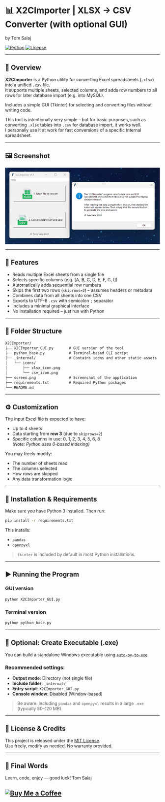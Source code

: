 # 📊 X2CImporter | XLSX → CSV Converter (with optional GUI)
by Tom Salaj

[![Python](https://img.shields.io/badge/python-3.11-blue)](https://www.python.org/)
[![License](https://img.shields.io/badge/license-MIT-green)](https://github.com/tom591/X2CImporter?tab=MIT-1-ov-file)

---

## 🧩 Overview

**X2CImporter** is a Python utility for converting Excel spreadsheets (`.xlsx`) into a unified `.csv` file.  
It supports multiple sheets, selected columns, and adds row numbers to all rows for later database import (e.g. into MySQL).

Includes a simple GUI (Tkinter) for selecting and converting files without writing code.

This tool is intentionally very simple – but for basic purposes, such as converting `.xlsx` tables into `.csv` for database import, it works well.  
I personally use it at work for fast conversions of a specific internal spreadsheet.

---

## 🖼️ Screenshot

![GUI Preview](screen.png)

---

## 🚀 Features

- Reads multiple Excel sheets from a single file
- Selects specific columns (e.g. [A, B, C, D, E, F, G, I])
- Automatically adds sequential row numbers
- Skips the first two rows (`skiprows=2`) – assumes headers or metadata
- Combines data from all sheets into one CSV
- Exports to UTF-8 `.csv` with semicolon `;` separator
- Includes a minimal graphical interface
- No installation required – just run with Python

---

## 📁 Folder Structure

```
X2CImporter/
├── X2CImporter_GUI.py       # GUI version of the tool
├── python_base.py           # Terminal-based CLI script
├── _internal/               # Contains icons and other static assets
│   └── icons/
│       ├── xlsx_icon.png
│       └── csv_icon.png
├── screen.png               # Screenshot of the application
├── requirements.txt         # Required Python packages
└── README.md
```

---

## ⚙️ Customization

The input Excel file is expected to have:
- Up to 4 sheets
- Data starting from **row 3** (due to `skiprows=2`)
- Specific columns in use: 0, 1, 2, 3, 4, 5, 6, 8  
  *(Note: Python uses 0-based indexing)*

You may freely modify:
- The number of sheets read
- The columns selected
- How rows are skipped
- Any data transformation logic

---

## 💾 Installation & Requirements

Make sure you have Python 3 installed. Then run:

```bash
pip install -r requirements.txt
```

This installs:

- `pandas`
- `openpyxl`

> `tkinter` is included by default in most Python installations.

---

## ▶️ Running the Program

### GUI version

```bash
python X2CImporter_GUI.py
```

### Terminal version

```bash
python python_base.py
```

---

## 🧱 Optional: Create Executable (.exe)

You can build a standalone Windows executable using [`auto-py-to-exe`](https://github.com/brentvollebregt/auto-py-to-exe).

### Recommended settings:
- **Output mode**: Directory (not single file)
- **Include folder**: `_internal/`
- **Entry script**: `X2CImporter_GUI.py`
- **Console window**: Disabled (Window-based)

> Be aware: including `pandas` and `openpyxl` results in a large `.exe` (typically 80–120 MB)

---

## 📝 License & Credits

This project is released under the [MIT License](LICENSE).  
Use freely, modify as needed. No warranty provided.

---

## 🚀 Final Words
Learn, code, enjoy — good luck!
Tom Salaj

[![Buy Me a Coffee](https://img.buymeacoffee.com/button-api/?text=Podpoř%20mě&emoji=☕&slug=tvujprofil&button_colour=FFDD00&font_colour=000000&font_family=Arial&outline_colour=000000&coffee_colour=ffffff)](https://www.buymeacoffee.com/tomsalaj)
---
